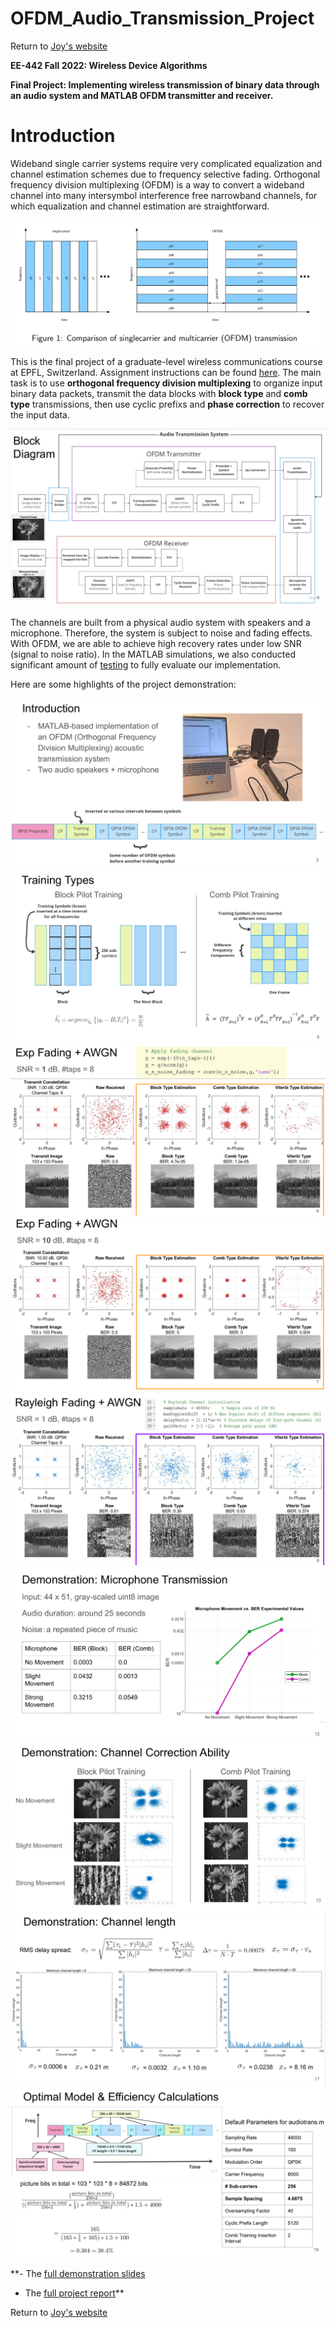 # OFDM_Audio_Transmission_Project

Return to [Joy's website](https://joyyeh2002.github.io/engineering.html)

**EE-442 Fall 2022: Wireless Device Algorithms**

**Final Project: Implementing wireless transmission of binary data through an audio system and MATLAB OFDM transmitter and receiver.**

# Introduction
Wideband single carrier systems require very complicated equalization and channel estimation schemes due to frequency selective fading. Orthogonal frequency division multiplexing (OFDM) is a way to convert a wideband channel into many intersymbol interference free narrowband channels, for which equalization and channel estimation are straightforward.

![](/info/OFDM_comparisons.PNG)

This is the final project of a graduate-level wireless communications course at EPFL, Switzerland. Assignment instructions can be found [here](OFDM_Project_Instructions.pdf). The main task is to use **orthogonal frequency division multiplexing** to organize input binary data packets, transmit the data blocks with **block type** and **comb type** transmissions, then use cyclic prefixs and **phase correction** to recover the input data.

![](/info/block_diagram.PNG)

The channels are built from a physical audio system with speakers and a microphone. Therefore, the system is subject to noise and fading effects. With OFDM, we are able to achieve high recovery rates under low SNR (signal to noise ratio). In the MATLAB simulations, we also conducted significant amount of [testing](https://github.com/JoyYeh2002/OFDM_Final_Project/tree/main/Chu_Miao_Yeh_OFDM_Project_Code) to fully evaluate our implementation.

Here are some highlights of the project demonstration:

![](/info/demo01.PNG)
![](/info/demo02.PNG)
![](/info/demo03.PNG)
![](/info/demo04.PNG)
![](/info/demo05.PNG)
![](/info/demo06.PNG)
![](/info/demo07.PNG)
![](/info/demo08.PNG)
![](/info/demo09.PNG)

**- The [full demonstration slides](https://github.com/JoyYeh2002/OFDM_Final_Project/blob/main/Chu_Miao_Yeh_OFDM_Project_Presentation_PDF.pdf)
- The [full project report](https://github.com/JoyYeh2002/OFDM_Final_Project/blob/main/Chu_Miao_Yeh_OFDM_Project_Report.pdf)**

Return to [Joy's website](https://joyyeh2002.github.io/engineering.html)
